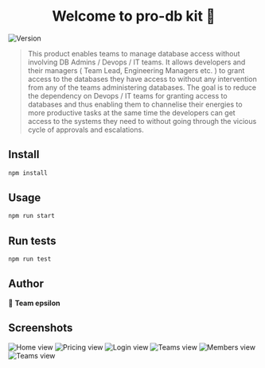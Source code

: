 <h1 align="center">Welcome to pro-db kit 👋</h1>
<p>
  <img alt="Version" src="https://img.shields.io/badge/version-0.1.0-blue.svg?cacheSeconds=2592000" />
</p>

> This product enables teams to manage database access without involving DB Admins / Devops / IT teams. It allows developers and their managers ( Team Lead, Engineering Managers etc. ) to grant access to the databases they have access to without any intervention from any of the teams administering databases. The goal is to reduce the dependency on Devops / IT teams for granting access to databases and thus enabling them to channelise their energies to more productive tasks at the same time the developers can get access to the systems they need to without going through the vicious cycle of approvals and escalations.

## Install

```sh
npm install
```

## Usage

```sh
npm run start
```

## Run tests

```sh
npm run test
```

## Author

👤 **Team epsilon**

## Screenshots

<img alt="Home view" src="/home-snap.PNG" />
<img alt="Pricing view" src="/pricing-snap.PNG" />
<img alt="Login view" src="/login-snap.PNG" />
<img alt="Teams view" src="/team-snap.PNG" />
<img alt="Members view" src="/member-snap.PNG" />
<img alt="Teams view" src="/audit-snap.PNG" />
